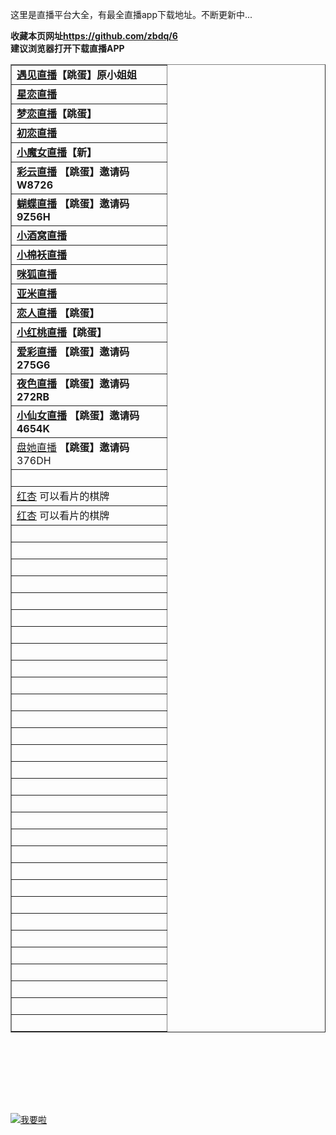 这里是直播平台大全，有最全直播app下载地址。</span>不断更新中...</strong></p>
<p class="STYLE1"><strong>收藏本页网址<a href="https://github.com/zbdq/6">https://github.com/zbdq/6</a><br />
  建议浏览器打开下载直播APP<br />
</strong></p>
<table width="242" border="1">
  <tr>
    <td width="232"><strong><a href="http://h7mn.com/1904411">遇见直播</a>【跳蛋】原小姐姐</strong></td>
  </tr>
  <tr>
    <td><strong><a href="https://gzumtec.com/?parent_icode=k7LQ">星恋直播</a></strong></td>
  </tr>
  <tr>
    <td><strong><a href="https://normal.liangmiao.site/?puid=81794132">梦恋直播</a>【跳蛋】</strong></td>
  </tr>
  <tr>
    <td><strong><a href="https://4uc0.xyz/1904411">初恋直播</a></strong></td>
  </tr>
  <tr>
    <td><strong><a href="https://sf6.xyz/20200324/?oem=7506bab5fe126d52">小魔女直播</a>【新】</strong></td>
  </tr>
  <tr>
    <td><strong><a href="http://cscy3o.xyz">彩云直播</a> 【跳蛋】邀请码 W8726</strong></td>
  </tr>
  <tr>
    <td><strong><a href="http://84566b.com">蝴蝶直播</a> 【跳蛋】邀请码 9Z56H</strong></td>
  </tr>
  <tr>
    <td><strong><a href="http://1.172tu1.com/u/678217">小酒窝直播</a></strong></td>
  </tr>
  <tr>
    <td><strong><a href="https://evk.xyz/s0gk.html">小棉袄直播</a></strong></td>
  </tr>
  <tr>
    <td><strong><a href="http://danvta.cn/e3a0hl">咪狐直播</a></strong></td>
  </tr>
  <tr>
    <td><strong><a href="https://ym.zgdsq.net/m.html?topuserid=297882">亚米直播</a></strong></td>
  </tr>
  <tr>
    <td><strong><a href="https://lr111.xyz/share/7691321">恋人直播</a> 【跳蛋】</strong></td>
  </tr>
  <tr>
    <td><strong><a href="http://yb996.cn/4841416">小红桃直播</a>【跳蛋】</strong></td>
  </tr>
  <tr>
    <td><strong><a href="http://515a.tv">爱彩直播</a> 【跳蛋】邀请码 275G6</strong></td>
  </tr>
  <tr>
    <td><strong><a href="http://88388j.com">夜色直播</a> 【跳蛋】邀请码 272RB</strong></td>
  </tr>
  <tr>
    <td><strong><a href="1366845.com">小仙女直播</a> 【跳蛋】邀请码 4654K </strong></td>
  </tr>
  <tr>
    <td><a href="http://669j.tv">盘她直播</a> <strong>【跳蛋】邀请码</strong>376DH</td>
  </tr>
  <tr>
    <td>&nbsp;</td>
  </tr>
  <tr>
    <td><a href="w.url.cn/s/AStzYql">红杏</a> 可以看片的棋牌</td>
  </tr>
  <tr>
    <td><a href="w.url.cn/s/AStzYql">红杏</a> 可以看片的棋牌</td>
  </tr>
  <tr>
    <td>&nbsp;</td>
  </tr>
  <tr>
    <td>&nbsp;</td>
  </tr>
  <tr>
    <td>&nbsp;</td>
  </tr>
  <tr>
    <td>&nbsp;</td>
  </tr>
  <tr>
    <td>&nbsp;</td>
  </tr>
  <tr>
    <td>&nbsp;</td>
  </tr>
  <tr>
    <td>&nbsp;</td>
  </tr>
  <tr>
    <td>&nbsp;</td>
  </tr>
  <tr>
    <td>&nbsp;</td>
  </tr>
  <tr>
    <td>&nbsp;</td>
  </tr>
  <tr>
    <td>&nbsp;</td>
  </tr>
  <tr>
    <td>&nbsp;</td>
  </tr>
  <tr>
    <td>&nbsp;</td>
  </tr>
  <tr>
    <td>&nbsp;</td>
  </tr>
  <tr>
    <td>&nbsp;</td>
  </tr>
  <tr>
    <td>&nbsp;</td>
  </tr>
  <tr>
    <td>&nbsp;</td>
  </tr>
  <tr>
    <td>&nbsp;</td>
  </tr>
  <tr>
    <td>&nbsp;</td>
  </tr>
  <tr>
    <td>&nbsp;</td>
  </tr>
  <tr>
    <td>&nbsp;</td>
  </tr>
  <tr>
    <td>&nbsp;</td>
  </tr>
  <tr>
    <td>&nbsp;</td>
  </tr>
  <tr>
    <td>&nbsp;</td>
  </tr>
  <tr>
    <td>&nbsp;</td>
  </tr>
  <tr>
    <td>&nbsp;</td>
  </tr>
  <tr>
    <td>&nbsp;</td>
  </tr>
  <tr>
    <td>&nbsp;</td>
  </tr>
  <tr>
    <td>&nbsp;</td>
  </tr>
  <tr>
    <td>&nbsp;</td>
  </tr>
</table><br />
<p class="STYLE1"><br />
  <br />
  <br />
</p><br />
<a href="https://www.51.la/?20783249" target="_blank"><img alt="我要啦" src="//ia.51.la/go1?id=20783249&pvFlag=1" style="border:none" /></a>
